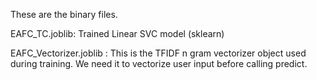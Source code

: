 These are the binary files. 

EAFC_TC.joblib: Trained Linear SVC model (sklearn)

EAFC_Vectorizer.joblib : This is the TFIDF n gram vectorizer object used during training. We need it to vectorize user input before calling predict. 
